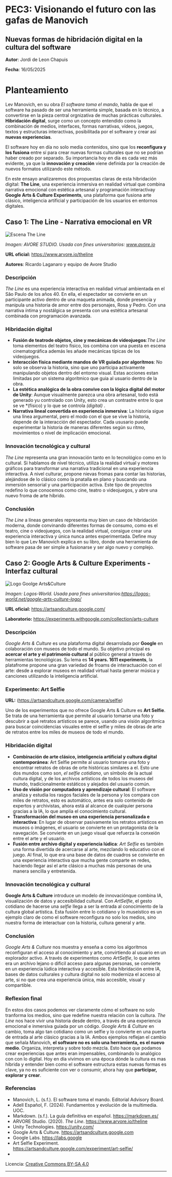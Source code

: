 # PEC3: Visionando el futuro con las gafas de Manovich 

## Nuevas formas de hibridación digital en la cultura del software


**Autor**: Jordi de Leon Chapuis

**Fecha**: 16/05/2025

# Planteamiento

Lev Manovich, en su obra *El software toma el mando*, habla de que el software ha pasado de ser una herramienta simple, basada en lo técnico, a convertirse en la pieza central orgnizativa de muchas prácticas culturales. **Hibridación digital**, surge como un concepto entendido como la combinación de medios, interfaces, formas narrativas, vídeos, juegos, textos y estructuras interactivas, posibilitada por el software y crear así **nuevas experiencias**.

El software hoy en día no solo media contenidos, sino que los **reconfigura y los fusiona** entre sí para crear nuevas formas culturales que no se podrían haber creado por separado. Su importancia hoy en día es cada vez más evidente, ya que la **innovación y creación** viene definida por la creación de nuevos formatos utilizando este método.

En este ensayo analizaremos dos propuestas claras de esta hibridación digital: **The Line**, una experiencia inmersiva en realidad virtual que combina narrativa emocional con estética artesanal y programación interactivay **Google Arts & Culture Experiments**, una plataforma que fusiona arte clásico, inteligencia artificial y participación de los usuarios en entornos digitales.

## Caso 1: The Line - Narrativa emocional en VR


![Escena The Line](https://github.com/user-attachments/assets/b5286427-0515-46f3-901d-1844c80d0ef1)



*Imagen: AVORE STUDIO. Usada con fines universitarios: www.avore.io*

**URL oficial:** https://www.arvore.io/theline 

**Autores**: Ricardo Laganaro y equipo de Avore Studio

### Descripción

*The Line* es una experiencia interactiva en realidad virtual ambientada en el Sâo Paulo de los años 40. En ella, el espectador se convierte en un participante activo dentro de una maqueta animada, donde presencia y manipula una historia de amor entre dos personajes, Rosa y Pedro. Con una narrativa íntima y nostálgica se presenta con una estética artesanal combinada con programación avanzada.

### Hibridación digital

- **Fusión de teatrode objetos, cine y mecánicas de videojuegos**:*The Line* toma elementos del teatro físico, los combina con una puesta en escena cinematográfica además les añade mecánicas típicas de los videojuegos.
- **Interacción física mediante mandos de VR guiada por algorítmos**: No solo se observa la historia, sino que uno participa activamente manipulando objetos dentro del entorno visual. Estas acciones estan limitadas por un sistema algorítmico que guia al usuario dentro de la obra.
- **La estética analógica de la obra convive con la lógica digital del motor de Unity**: Aunque visualmente parezca una obra artesanal, todo está generado yu controlado con Unity, esto crea un contrastre entre lo que se ve *(físico) y lo que se controla *(digital)* .
- **Narrativa lineal convertida en experiencia inmersiva**: La historia sigue una línea argumental, pero el modo con el que se vive la historia, depende de la interacción del espectador. Cada ususario puede experimentar la historia de maneras diferentes según su ritmo, movimientos o nivel de implicación emocional.


### Innovación tecnológica y cultural

*The Line* representa una gran innovación tanto en lo tecnológico como en lo cultural. Si hablamos de nivel técnico, utiliza la realidad virtual y motores gráficos para transformar una narrativa tradicional en una experiencia interactiva. A nivel culturar, propone nievas fromas para contar las historias, alejándose de lo clásico como la pnatalla en plano y buscando una inmersión sensorial y una participación activa. Este tipo de proyectos redefino lo que conocemos como cine, teatro o videojuegos, y abre una nuevo froma de arte híbrido.


### Conclusión

*The Line* a líneas generales representa muy bien un caso de hibridación moderna, donde convinando diferentes formas de consumo, como es el teatro, cine o videojuegos, con la realidad virtual, consigue crear una experiencia interactiva y única nunca antes experimentada. Define muy bien lo que Lev Manovich explica en su libro, donde una herramienta de software pasa de ser simple a fusionarse y ser algo nuevo y complejo.

## Caso 2: Google Arts & Culture Experiments - Interfaz cultural

![Logo Goolge Arts&Culture](https://static.wikia.nocookie.net/logopedia/images/3/37/Google-Arts-Culture-Logo.png/revision/latest/scale-to-width-down/1000?cb=20241012145112)


*Imagen: Logos-World. Usada para fines universitarios:https://logos-world.net/google-arts-culture-logo/*

**URL oficial:** https://artsandculture.google.com/  

**Laboratorio:** https://experiments.withgoogle.com/collection/arts-culture

### Descripción

*Google Arts & Culture* es una plataforma digital desarrolada por **Google** en colaboración con museos de todo el mundo. Su objetivo principal es **acercar el arte y el patrimonio cultural** al público general a través de herramientas tecnológicas. Su lema es **14 years. 1611 experiments**, la platafrome propone una gran variedad de froams de interactuación con el arte: desde a explorar museos en realidad virtual hasta generar música y canciones utilizando la inteligencia artificial.

### Experimento: Art Selfie
**URL:** (https://artsandculture.google.com/camera/selfie)

Uno de los experimentos que no ofrece Google Arts & Culture es **Art Selfie**. Se trata de una herramienta que permite al usuario tomarse una foto y descubrir a qué retratos artísticos se parece, usando una visión algorítmica para buscar coincidencias visuales entre el selfie y miles de obras de arte de retratos entre los miles de museos de todo el mundo.

### Hibridación digital

- **Combinación de arte clásico, inteligencia artificial y cultura digital contemporánea**: Art Selfie permite al usuario tomarse una foto y encontrar retratos de obras de orte históricas similares a el. Esto une dos mundos como son, *el selfie cotidiano*, un símbolo de la actual cultura digital, y de los archivos artísticos de todos los museos del mundo, tradicionalmente estáticos y alejados del usuario común.
- **Uso de visión por computadora y aprendizaje cultural**: El software analiza y estudia los rasgos faciales de la persona y los compara con miles de retratos, esto es automático, antes era solo contenido de expertos y archivistas, ahora está al alcance de cualquier persona gracias a la IA, lo que amplía el conocimiento cultural.
- **Transformación del museo en una experiencia personalizada e interactiva**: En lugar de observar pasivamente los retratos artísticos en museos o imágenes, el usuario se convierte en un protagonista de la navegación. Se convierte en un juego visual que refuerza la conxeión entre el arte y el usuario.
- **Fusión entre archivo digital y experiencia lúdica**: *Art Selfie* es también una forma divertida de acercarse al arte, mezclando lo educativo con el juego. Al final, lo que era una base de datos de cuadros se convierte en una experiencia interactiva que mucha gente comparte en redes, haciendo llegar así el arte clásico a muchas más personas de una manera sencilla y entretenida.


### Innovación tecnológica y cultural

**Google Arts & Culture** introduce un modelo de innovaciónque combina IA, visualización de datos y accesibilidad cultural. Con *ArtSelfie*, el gesto cotidiano de hacerse una *selfie* llega a ser la entrada al conocimiento de la cultura global artística. Esta fusión entre lo cotidiano y lo museístico es un ejemplo claro de como el software reconfigura no solo los medios, sino nuestra forma de interactuar con la historia, cultura general y arte.


### Conclusión

*Google Arts & Culture* nos muestra y enseña a como los algoritmos reconfiguran el acceso al conocimiento y arte, convirtiendo al usuario en un explorador activo. A través de experimentos como *ArtSelfie*, lo que antes era un archivo lejano o dificil acceso para algunas personas, se convierte en un experiencia lúdica interactiva y accesible. Esta hibridación entre IA, bases de datos culturales y cultura digital no solo moderniza el acceso al arte, si no que crea una experiencia única, más accesible, visual y compartible.


### Reflexíon final

En estos dos casos podemos ver claramente cómo el software no solo tranforma los medios, sino que redefine nuestra relación con la cultura. *The Line* nos hace vivir una historia desde dentro, a través de una experiencia emocional e inmersiva guiada por un código. *Google Arts & Culture* en cambio, toma algo tan cotidiano como un selfie y lo convierte en una puerta de entrada al arte clásico gracias a la IA. 
Ambos ejemplos reflejan el cambio que señala Manovich, **el software no es solo una herramienta, es el nuevo medio**. Organiza, interpreta y sobre todo mezcla. Esto hace que podamos crear experiencias que antes eran impensables, combinando lo analógico con con lo digital. 
Hoy en día vivimos en una época dónde la cultura es mas híbrida y entender bien como el software estructura estas nuevas formas es clave, ya no es suficiente con ver o consumir, ahora hay que  **participar, explorar y crear**.

### Referencias

- Manovich, L. (s.f.). El software toma el mando. Editorial Advisory Board.
- Adell Español, F. (2024). Fundamentos y evolución de la multimedia. UOC.
- Markdown. (s.f.). La guía definitiva en español. https://markdown.es/
- ARVORE Studio. (2020). *The Line*. https://www.arvore.io/theline
- Unity Technologies. https://unity.com/
- Google Arts & Culture. https://artsandculture.google.com
- Google Labs. https://labs.google
- Art Selfie Experiment. https://artsandculture.google.com/experiment/art-selfie/
- 


Licencia: [Creative Commons BY-SA 4.0](https://creativecommons.org/licenses/by-sa/4.0/)


---

